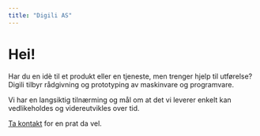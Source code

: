 ```yaml
---
title: "Digili AS"
---
```


# Hei!

Har du en idè til et produkt eller en tjeneste, men trenger hjelp til utførelse? Digili tilbyr rådgivning og prototyping av maskinvare og programvare. 

Vi har en langsiktig tilnærming og mål om at det vi leverer enkelt kan vedlikeholdes og videreutvikles over tid.

[Ta kontakt](mailto:post@digili.no) for en prat da vel.
